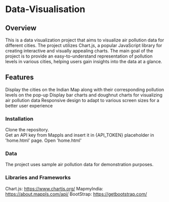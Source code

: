 # Data-Visualisation

## Overview
This is a data visualization project that aims to visualize air pollution data for different cities. The project utilizes Chart.js, a popular JavaScript library for creating interactive and visually appealing charts. The main goal of the project is to provide an easy-to-understand representation of pollution levels in various cities, helping users gain insights into the data at a glance.

## Features
Display the cities on the Indian Map along with their corresponding pollution levels on the pop-up
Display bar charts and doughnut charts for visualizing air pollution data
Responsive design to adapt to various screen sizes for a better user experience

### Installation
Clone the repository. \
Get an API key from Mappls and insert it in {API_TOKEN} placeholder in 'home.html' page.
Open 'home.html'

### Data
The project uses sample air pollution data for demonstration purposes.

### Libraries and Frameworks
Chart.js: https://www.chartjs.org/
MapmyIndia: https://about.mappls.com/api/
BootStrap: https://getbootstrap.com/

